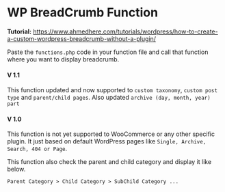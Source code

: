 # WP BreadCrumb Function

<b>Tutorial:</b> https://www.ahmedhere.com/tutorials/wordpress/how-to-create-a-custom-wordpress-breadcrumb-without-a-plugin/

Paste the `functions.php` code in your function file and call that function where you want to display breadcrumb.

#### V 1.1

This function updated and now supported to `custom taxonomy`, `custom post type` and `parent/child pages`. Also updated `archive (day, month, year) part`

#### V 1.0

This function is not yet supported to WooCommerce or any other specific plugin. It just based on default WordPress pages like `Single, Archive, Search, 404 or Page`.

This function also check the parent and child category and display it like below.

`Parent Category > Child Category > SubChild Category ...`
